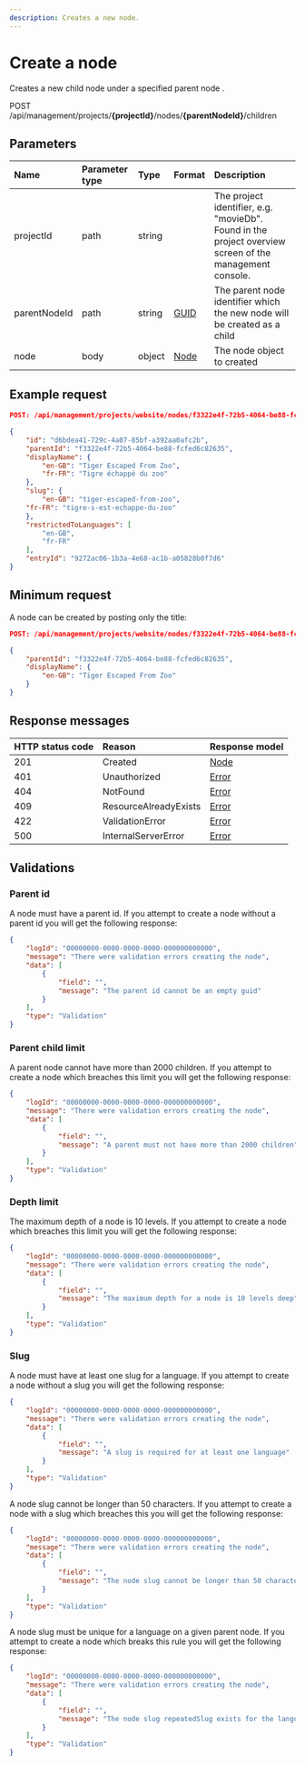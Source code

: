 ```yaml
---
description: Creates a new node.
---
```

# Create a node

Creates a new child node under a specified parent node .

<span class="label label--post">POST</span> /api/management/projects/**{projectId}**/nodes/**{parentNodeId}**/children

## Parameters

| Name | Parameter type | Type | Format | Description |
| :- | :- | :- | :- | :- |
| projectId | path | string |  | The project identifier, e.g. "movieDb". Found in the project overview screen of the management console. |
| parentNodeId | path | string | [GUID](https://docs.microsoft.com/en-us/dotnet/api/system.guid) | The parent node identifier which the new node will be created as a child |
| node | body | object | [Node](/model/node.md) | The node object to created |

## Example request

```json
POST: /api/management/projects/website/nodes/f3322e4f-72b5-4064-be88-fcfed6c82635/children

{
    "id": "d6bdea41-729c-4a07-85bf-a392aa0afc2b",
    "parentId": "f3322e4f-72b5-4064-be88-fcfed6c82635",
    "displayName": {
        "en-GB": "Tiger Escaped From Zoo",
        "fr-FR": "Tigre échappé du zoo"
    },
    "slug": {
        "en-GB": "tiger-escaped-from-zoo",
    "fr-FR": "tigre-s-est-echappe-du-zoo"
    },
    "restrictedToLanguages": [
        "en-GB",
        "fr-FR"
    ],
    "entryId": "9272ac06-1b3a-4e68-ac1b-a05828b0f7d6"
}
```

## Minimum request

A node can be created by posting only the title:

```json
POST: /api/management/projects/website/nodes/f3322e4f-72b5-4064-be88-fcfed6c82635/children

{
    "parentId": "f3322e4f-72b5-4064-be88-fcfed6c82635",
    "displayName": {
        "en-GB": "Tiger Escaped From Zoo"
    }
}
```

## Response messages

| HTTP status code | Reason                | Response model                   |
|:-----------------|:----------------------|:---------------------------------|
| 201              | Created               | [Node](/model/node.md)           |
| 401              | Unauthorized          | [Error](/key-concepts/errors.md) |
| 404              | NotFound              | [Error](/key-concepts/errors.md) |
| 409              | ResourceAlreadyExists | [Error](/key-concepts/errors.md) |
| 422              | ValidationError       | [Error](/key-concepts/errors.md) |
| 500              | InternalServerError   | [Error](/key-concepts/errors.md) |

## Validations

### Parent id

A node must have a parent id. If you attempt to create a node without a parent id you will get the following response:

```json
{
    "logId": "00000000-0000-0000-0000-000000000000",
    "message": "There were validation errors creating the node",
    "data": [
        {
            "field": "",
            "message": "The parent id cannot be an empty guid"
        }
    ],
    "type": "Validation"
}
```

### Parent child limit

A parent node cannot have more than 2000 children. If you attempt to create a node which breaches this limit you will get the following response:

```json
{
    "logId": "00000000-0000-0000-0000-000000000000",
    "message": "There were validation errors creating the node",
    "data": [
        {
            "field": "",
            "message": "A parent must not have more than 2000 children"
        }
    ],
    "type": "Validation"
}
```

### Depth limit

The maximum depth of a node is 10 levels. If you attempt to create a node which breaches this limit you will get the following response:

```json
{
    "logId": "00000000-0000-0000-0000-000000000000",
    "message": "There were validation errors creating the node",
    "data": [
        {
            "field": "",
            "message": "The maximum depth for a node is 10 levels deep"
        }
    ],
    "type": "Validation"
}
```

### Slug

A node must have at least one slug for a language. If you attempt to create a node without a slug you will get the following response:

```json
{
    "logId": "00000000-0000-0000-0000-000000000000",
    "message": "There were validation errors creating the node",
    "data": [
        {
            "field": "",
            "message": "A slug is required for at least one language"
        }
    ],
    "type": "Validation"
}
```

A node slug cannot be longer than 50 characters. If you attempt to create a node with a slug which breaches this you will get the following response:

```json
{
    "logId": "00000000-0000-0000-0000-000000000000",
    "message": "There were validation errors creating the node",
    "data": [
        {
            "field": "",
            "message": "The node slug cannot be longer than 50 characters"
        }
    ],
    "type": "Validation"
}
```

A node slug must be unique for a language on a given parent node. If you attempt to create a node which breaks this rule you will get the following response:

```json
{
    "logId": "00000000-0000-0000-0000-000000000000",
    "message": "There were validation errors creating the node",
    "data": [
        {
            "field": "",
            "message": "The node slug repeatedSlug exists for the language en-GB in parent f3322e4f-72b5-4064-be88-fcfed6c82635 in the tree 1126b642-409b-4372-bb17-0bdb7f641a5d"
        }
    ],
    "type": "Validation"
}
```


